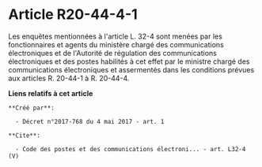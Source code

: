 # Article R20-44-4-1

Les enquêtes mentionnées à l'article L. 32-4 sont menées par les fonctionnaires et agents du ministère chargé des
communications électroniques et de l'Autorité de régulation des communications électroniques et des postes habilités à cet
effet par le ministre chargé des communications électroniques et assermentés dans les conditions prévues aux articles R.
20-44-1 à R. 20-44-4.

**Liens relatifs à cet article**

	**Créé par**:

	  - Décret n°2017-768 du 4 mai 2017 - art. 1

	**Cite**:

	  - Code des postes et des communications électroni... - art. L32-4 (V)
